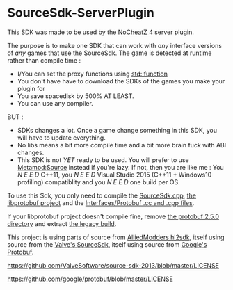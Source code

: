 # SourceSdk-ServerPlugin

This SDK was made to be used by the [NoCheatZ 4](https://github.com/L-EARN/NoCheatZ-4) server plugin.

The purpose is to make one SDK that can work with *any* interface versions of *any* games that use the SourceSdk.
The game is detected at runtime rather than compile time :
* I/You can set the proxy functions using [std::function](http://en.cppreference.com/w/cpp/utility/functional/function)
* You don't have have to download the SDKs of the games you make your plugin for
* You save spacedisk by 500% AT LEAST.
* You can use any compiler.

BUT :
* SDKs changes a lot. Once a game change something in this SDK, you will have to update everything.
* No libs means a bit more compile time and a bit more brain fuck with ABI changes.
* This SDK is not *YET* ready to be used. You will prefer to use [Metamod:Source](https://www.metamodsource.net/) instead if you're lazy. If not, then you are like me : You *N E E D* C++11, you *N E E D* Visual Studio 2015 (C++11 + Windows10 profiling) compatiblity and you *N E E D* one build per OS.

To use this Sdk, you only need to compile the [SourceSdk.cpp](https://github.com/L-EARN/SourceSdk-ServerPlugin/blob/master/SourceSdk.cpp), [the libprotobuf project](https://github.com/L-EARN/SourceSdk-ServerPlugin/tree/master/Interfaces/Protobuf/protobuf-2.5.0) and the [Interfaces/Protobuf .cc and .cpp files](https://github.com/L-EARN/SourceSdk-ServerPlugin/tree/master/Interfaces/Protobuf).

If your libprotobuf project doesn't compile fine, remove [the protobuf 2.5.0 directory](https://github.com/L-EARN/SourceSdk-ServerPlugin/tree/master/Interfaces/Protobuf) and extract [the legacy build](https://github.com/google/protobuf/releases/tag/v2.5.0).

This project is using parts of source from [AlliedModders hl2sdk](https://github.com/alliedmodders/hl2sdk), itself using source from the [Valve's SourceSdk](https://github.com/ValveSoftware/source-sdk-2013), itself using source from [Google's Protobuf](https://github.com/google/protobuf/releases/tag/v2.5.0).

https://github.com/ValveSoftware/source-sdk-2013/blob/master/LICENSE

https://github.com/google/protobuf/blob/master/LICENSE
